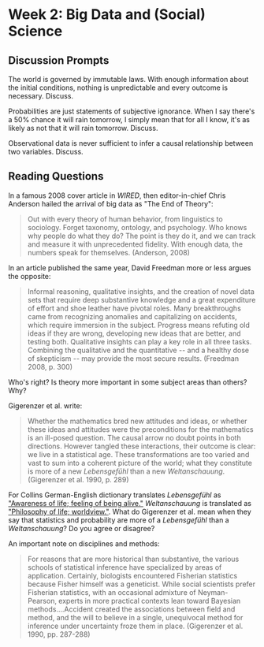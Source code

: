 # Week 2: Big Data and (Social) Science

## Discussion Prompts

The world is governed by immutable laws. With enough information about the initial conditions, nothing is unpredictable and every outcome is necessary. Discuss.

Probabilities are just statements of subjective ignorance. When I say there's a 50% chance it will rain tomorrow, I simply mean that for all I know, it's as likely as not that it will rain tomorrow. Discuss.

Observational data is never sufficient to infer a causal relationship between two variables. Discuss.

## Reading Questions

In a famous 2008 cover article in _WIRED_, then editor-in-chief Chris Anderson hailed the arrival of big data as "The End of Theory":

> Out with every theory of human behavior, from linguistics to sociology. Forget taxonomy, ontology, and psychology. Who knows why people do what they do? The point is they do it, and we can track and measure it with unprecedented fidelity. With enough data, the numbers speak for themselves. (Anderson, 2008)

In an article published the same year, David Freedman more or less argues the opposite:

> Informal reasoning, qualitative insights, and the creation of novel data sets that require deep substantive knowledge and a great expenditure of effort and shoe leather have pivotal roles. Many breakthroughs came from recognizing anomalies and capitalizing on accidents, which require immersion in the subject. Progress means refuting old ideas if they are wrong, developing new ideas that are better, and testing both. Qualitative insights can play a key role in all three tasks. Combining the qualitative and the quantitative -- and a healthy dose of skepticism -- may provide the most secure results. (Freedman 2008, p. 300)

Who's right? Is theory more important in some subject areas than others? Why?

Gigerenzer et al. write:

> Whether the mathematics bred new attitudes and ideas, or whether these ideas and attitudes were the preconditions for the mathematics is an ill-posed question. The causal arrow no doubt points in both directions. However tangled these interactions, their outcome is clear: we live in a statistical age. These transformations are too varied and vast to sum into a coherent picture of the world; what they constitute is more of a new _Lebensgefühl_ than a new _Weltanschauung_. (Gigerenzer et al. 1990, p. 289)

For Collins German-English dictionary translates _Lebensgefühl_ as ["Awareness of life; feeling of being alive."](https://www.collinsdictionary.com/dictionary/german-english/lebensgefuhl) _Weltanschauung_ is translated as ["Philosophy of life; worldview."](https://www.collinsdictionary.com/dictionary/german-english/weltanschauung). What do Gigerenzer et al. mean when they say that statistics and probability are more of a _Lebensgefühl_ than a _Weltanschauung_? Do you agree or disagree?

An important note on disciplines and methods:

> For reasons that are more historical than substantive, the various schools of statistical inference have specialized by areas of application. Certainly, biologists encountered Fisherian statistics because Fisher himself was a geneticist. While social scientists prefer Fisherian statistics, with an occasional admixture of Neyman-Pearson, experts in more practical contexts lean toward Bayesian methods....Accident created the associations between field and method, and the will to believe in a single, unequivocal method for inference under uncertainty froze them in place. (Gigerenzer et al. 1990, pp. 287-288)




